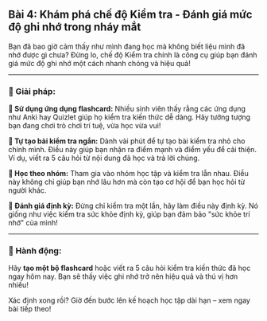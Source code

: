 ## Bài 4: Khám phá chế độ Kiểm tra - Đánh giá mức độ ghi nhớ trong nháy mắt

Bạn đã bao giờ cảm thấy như mình đang học mà không biết liệu mình đã nhớ được gì chưa? Đừng lo, chế độ Kiểm tra chính là công cụ giúp bạn đánh giá mức độ ghi nhớ một cách nhanh chóng và hiệu quả!

---

### 📌 Giải pháp:

**🔹 Sử dụng ứng dụng flashcard:**
Nhiều sinh viên thấy rằng các ứng dụng như Anki hay Quizlet giúp họ kiểm tra kiến thức dễ dàng. Hãy tưởng tượng bạn đang chơi trò chơi trí tuệ, vừa học vừa vui!

**🔹 Tự tạo bài kiểm tra ngắn:**
Dành vài phút để tự tạo bài kiểm tra nhỏ cho chính mình. Điều này giúp bạn nhận ra điểm mạnh và điểm yếu để cải thiện. Ví dụ, viết ra 5 câu hỏi từ nội dung đã học và trả lời chúng.

**🔹 Học theo nhóm:**
Tham gia vào nhóm học tập và kiểm tra lẫn nhau. Điều này không chỉ giúp bạn nhớ lâu hơn mà còn tạo cơ hội để bạn học hỏi từ người khác.

**🔹 Đánh giá định kỳ:**
Đừng chỉ kiểm tra một lần, hãy làm điều này định kỳ. Nó giống như việc kiểm tra sức khỏe định kỳ, giúp bạn đảm bảo "sức khỏe trí nhớ" của mình!

---

### 🚀 Hành động:

Hãy **tạo một bộ flashcard** hoặc viết ra 5 câu hỏi kiểm tra kiến thức đã học ngay hôm nay. Bạn sẽ thấy việc ghi nhớ trở nên hiệu quả và thú vị hơn nhiều!

Xác định xong rồi? Giờ đến bước lên kế hoạch học tập dài hạn – xem ngay bài tiếp theo!